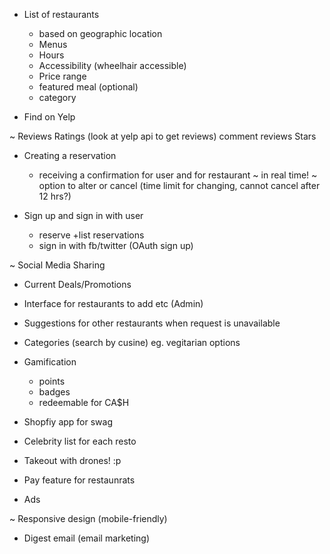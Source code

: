 <!-- LIST OF FEATURES: -->

+ List of restaurants
 	+ based on geographic location

 	- Menus
 	+ Hours
 	+ Accessibility (wheelhair accessible)
 	+ Price range
 	+ featured meal (optional)
 	+ category

 - Find on Yelp

 ~ Reviews Ratings		(look at yelp api to get reviews)
 	comment reviews
 	Stars

+ Creating a reservation
	+ receiving a confirmation for user and for restaurant
	~ in real time!
	~ option to alter or cancel (time limit for changing, cannot cancel after 12 hrs?)

+ Sign up and sign in with user
	+ reserve
	+list reservations
	- sign in with fb/twitter (OAuth sign up)


~ Social Media Sharing

- Current Deals/Promotions

- Interface for restaurants to add etc (Admin)

- Suggestions for other restaurants when request is unavailable

+ Categories (search by cusine)
	eg. vegitarian options 

- Gamification
	- points
	- badges
	- redeemable for CA$H

- Shopfiy app for swag

- Celebrity list for each resto

- Takeout with drones! :p

- Pay feature for restaunrats

- Ads

~ Responsive design (mobile-friendly)

- Digest email (email marketing)









